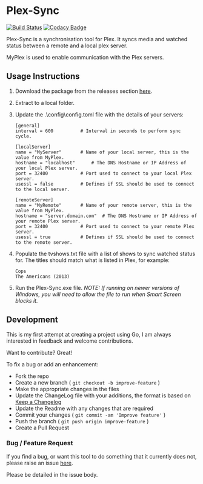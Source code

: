 # Plex-Sync

[![Build Status](https://travis-ci.org/danstis/Plex-Sync.svg?branch=master)](https://travis-ci.org/danstis/Plex-Sync)
[![Codacy Badge](https://api.codacy.com/project/badge/Grade/544fa06319c1471c8d6b0ef5589e4f30)](https://www.codacy.com/app/danstis/Plex-Sync?utm_source=github.com&amp;utm_medium=referral&amp;utm_content=danstis/Plex-Sync&amp;utm_campaign=Badge_Grade)

Plex-Sync is a synchronisation tool for Plex. It syncs media and watched status between a remote and a local plex server.

MyPlex is used to enable communication with the Plex servers.

## Usage Instructions

1. Download the package from the releases section [here](https://github.com/danstis/Plex-Sync/releases).
1. Extract to a local folder.
1. Update the .\config\config.toml file with the details of your servers:

	```
	[general]
	interval = 600 			# Interval in seconds to perform sync cycle.

	[localServer]
	name = "MyServer"		# Name of your local server, this is the value from MyPlex.
	hostname = "localhost"		# The DNS Hostname or IP Address of your local Plex server.
	port = 32400			# Port used to connect to your local Plex server.
	usessl = false			# Defines if SSL should be used to connect to the local server.

	[remoteServer]
	name = "MyRemote"		# Name of your remote server, this is the value from MyPlex.
	hostname = "server.domain.com"	# The DNS Hostname or IP Address of your remote Plex server.
	port = 32400 			# Port used to connect to your remote Plex server.
	usessl = true			# Defines if SSL should be used to connect to the remote server.

	```
1. Populate the tvshows.txt file with a list of shows to sync watched status for. The titles should match what is listed in Plex, for example:
	```
	Cops
	The Americans (2013)
	```
1. Run the Plex-Sync.exe file. *NOTE: If running on newer versions of Windows, you will need to allow the file to run when Smart Screen blocks it.*

## Development

This is my first attempt at creating a project using Go, I am always interested in feedback and welcome contributions.

Want to contribute? Great!

To fix a bug or add an enhancement:

* Fork the repo
* Create a new branch ( `git checkout -b improve-feature` )
* Make the appropriate changes in the files
* Update the ChangeLog file with your additions, the format is based on [Keep a Changelog](http://keepachangelog.com/)
* Update the Readme with any changes that are required
* Commit your changes ( `git commit -am 'Improve feature'` )
* Push the branch ( `git push origin improve-feature` )
* Create a Pull Request

### Bug / Feature Request

If you find a bug, or want this tool to do something that it currently does not, please raise an issue [here](https://github.com/danstis/Plex-Sync/issues).

Please be detailed in the issue body.

